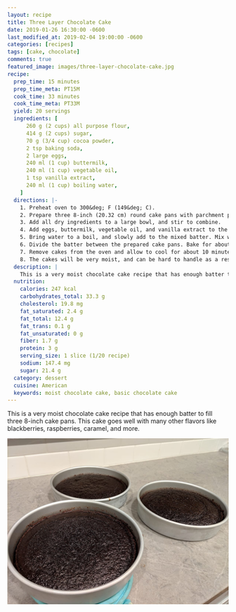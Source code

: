 ```yaml
---
layout: recipe
title: Three Layer Chocolate Cake
date: 2019-01-26 16:30:00 -0600
last_modified_at: 2019-02-04 19:00:00 -0600
categories: [recipes]
tags: [cake, chocolate]
comments: true
featured_image: images/three-layer-chocolate-cake.jpg
recipe:
  prep_time: 15 minutes
  prep_time_meta: PT15M
  cook_time: 33 minutes
  cook_time_meta: PT33M
  yield: 20 servings
  ingredients: [
      260 g (2 cups) all purpose flour,
      414 g (2 cups) sugar,
      70 g (3/4 cup) cocoa powder,
      2 tsp baking soda,
      2 large eggs,
      240 ml (1 cup) buttermilk,
      240 ml (1 cup) vegetable oil,
      1 tsp vanilla extract,
      240 ml (1 cup) boiling water,
    ]
  directions: |-
    1. Preheat oven to 300&deg; F (149&deg; C).
    2. Prepare three 8-inch (20.32 cm) round cake pans with parchment paper along the bottom of the pans. Grease the sides of the pans.
    3. Add all dry ingredients to a large bowl, and stir to combine.
    4. Add eggs, buttermilk, vegetable oil, and vanilla extract to the dry ingredients. Mix until combined. The batter should be rather thick, but smooth.
    5. Bring water to a boil, and slowly add to the mixed batter. Mix well.
    6. Divide the batter between the prepared cake pans. Bake for about 30-33 minutes, or until a cake tester comes out with a few crumbs.
    7. Remove cakes from the oven and allow to cool for about 10 minutes. Remove to cooling racks to cool completely.
    8. The cakes will be very moist, and can be hard to handle as a result. I recommend using parchment paper when handling to avoid the cakes sticking to any surfaces. Wrapping with plastic wrap then freezing these cakes prior to decorating can make them easier to frost.
  description: |
    This is a very moist chocolate cake recipe that has enough batter to fill three 8-inch cake pans. This cake goes well with many other flavors like blackberries, raspberries, caramel, and more.
  nutrition:
    calories: 247 kcal
    carbohydrates_total: 33.3 g
    cholesterol: 19.8 mg
    fat_saturated: 2.4 g
    fat_total: 12.4 g
    fat_trans: 0.1 g
    fat_unsaturated: 0 g
    fiber: 1.7 g
    protein: 3 g
    serving_size: 1 slice (1/20 recipe)
    sodium: 147.4 mg
    sugar: 21.4 g
  category: dessert
  cuisine: American
  keywords: moist chocolate cake, basic chocolate cake
---
```

This is a very moist chocolate cake recipe that has enough batter to fill three 8-inch cake pans. This cake goes well with many other flavors like blackberries, raspberries, caramel, and more.

![Baked cakes in pans](/images/three-layer-chocolate-cake.jpg)
